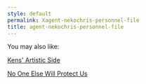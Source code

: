 ```yaml
---
style: default
permalink: Xagent-nekochris-personnel-file
title: agent-nekochris-personnel-file
---
```

You may also like:

[Kens' Artistic Side](http://scp-wiki.net/kens-artistic-side)

[No One Else Will Protect Us](http://scp-wiki.net/no-one-else-will-protect-us)
